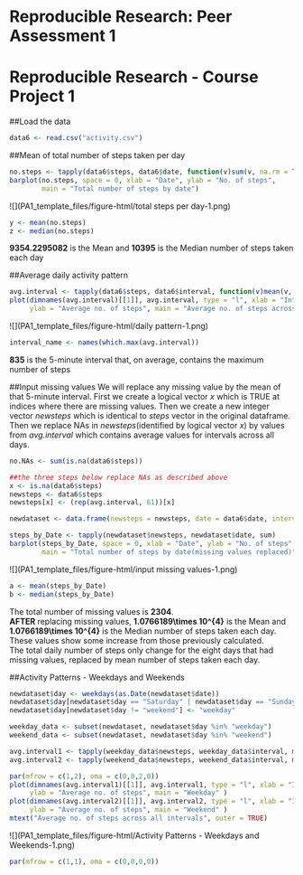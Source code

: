 # Reproducible Research: Peer Assessment 1


# Reproducible Research - Course Project 1

##Load the data

```r
data6 <- read.csv("activity.csv")
```

##Mean of total number of steps taken per day

```r
no.steps <- tapply(data6$steps, data6$date, function(v)sum(v, na.rm = TRUE))
barplot(no.steps, space = 0, xlab = "Date", ylab = "No. of steps", 
        main = "Total number of steps by date")
```

![](PA1_template_files/figure-html/total steps per day-1.png)<!-- -->

```r
y <- mean(no.steps)
z <- median(no.steps)
```
**9354.2295082** is the Mean and **10395** is the Median number of steps taken each day 

##Average daily activity pattern

```r
avg.interval <- tapply(data6$steps, data6$interval, function(v)mean(v, na.rm = TRUE))
plot(dimnames(avg.interval)[[1]], avg.interval, type = "l", xlab = "Interval number", 
     ylab = "Average no. of steps", main = "Average no. of steps across all intervals" )
```

![](PA1_template_files/figure-html/daily pattern-1.png)<!-- -->

```r
interval_name <- names(which.max(avg.interval))
```
**835** is the 5-minute interval that, on average, contains the maximum number of steps

##Input missing values
We will replace any missing value by the mean of that 5-minute interval. First we create a logical vector *x* which is TRUE at indices where there are missing values. Then we create a new integer vector *newsteps* which is identical to *steps* vector in the original dataframe. Then we replace NAs in *newsteps*(identified by logical vector *x*) by values from *avg.interval* which contains average values for intervals across all days. 


```r
no.NAs <- sum(is.na(data6$steps))

##the three steps below replace NAs as described above
x <- is.na(data6$steps)
newsteps <- data6$steps
newsteps[x] <- (rep(avg.interval, 61))[x]

newdataset <- data.frame(newsteps = newsteps, date = data6$date, interval = data6$interval)

steps_by_Date <- tapply(newdataset$newsteps, newdataset$date, sum)
barplot(steps_by_Date, space = 0, xlab = "Date", ylab = "No. of steps", 
        main = "Total number of steps by date(missing values replaced)")
```

![](PA1_template_files/figure-html/input missing values-1.png)<!-- -->

```r
a <- mean(steps_by_Date)
b <- median(steps_by_Date)
```

The total number of missing values is **2304**.   
**AFTER** replacing missing values,  **1.0766189\times 10^{4}** is the Mean and **1.0766189\times 10^{4}** is the Median number of steps taken each day. These values show some increase from those previously calculated.  
The total daily number of steps only change for the eight days that had missing values, replaced by mean number of steps taken each day.

##Activity Patterns - Weekdays and Weekends

```r
newdataset$day <- weekdays(as.Date(newdataset$date))
newdataset$day[newdataset$day == "Saturday" | newdataset$day == "Sunday"] <- "weekend"
newdataset$day[newdataset$day != "weekend"] <- "weekday"

weekday_data <- subset(newdataset, newdataset$day %in% "weekday")
weekend_data <- subset(newdataset, newdataset$day %in% "weekend")

avg.interval1 <- tapply(weekday_data$newsteps, weekday_data$interval, mean)
avg.interval2 <- tapply(weekend_data$newsteps, weekend_data$interval, mean)

par(mfrow = c(1,2), oma = c(0,0,2,0))
plot(dimnames(avg.interval1)[[1]], avg.interval1, type = "l", xlab = "Interval number", 
     ylab = "Average no. of steps", main = "Weekday" )
plot(dimnames(avg.interval2)[[1]], avg.interval2, type = "l", xlab = "Interval number", 
     ylab = "Average no. of steps", main = "Weekend" )
mtext("Average no. of steps across all intervals", outer = TRUE)
```

![](PA1_template_files/figure-html/Activity Patterns - Weekdays and Weekends-1.png)<!-- -->

```r
par(mfrow = c(1,1), oma = c(0,0,0,0))
```

